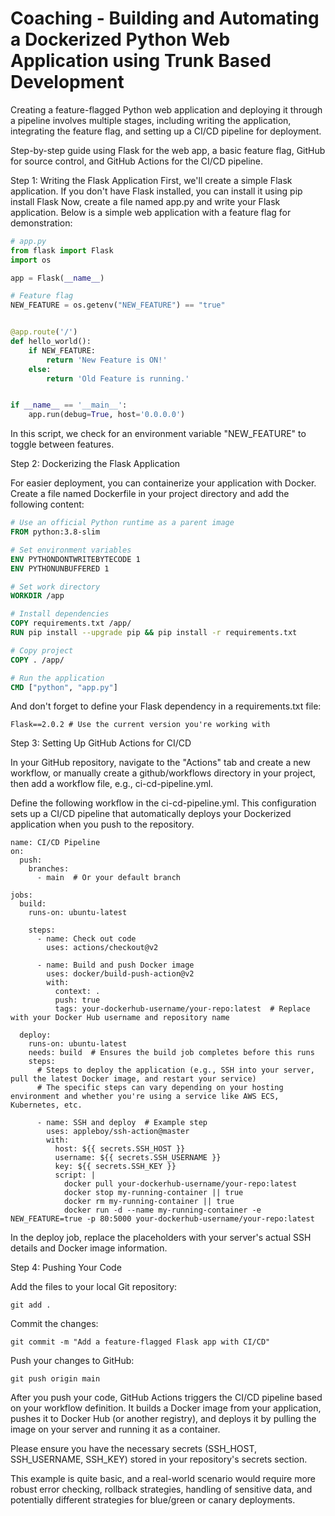 # Coaching - Building and Automating a Dockerized Python Web Application using Trunk Based Development

Creating a feature-flagged Python web application and deploying it through a pipeline involves multiple stages, including writing the application, integrating the feature flag, and setting up a CI/CD pipeline for deployment. 

Step-by-step guide using Flask for the web app, a basic feature flag, GitHub for source control, and GitHub Actions for the CI/CD pipeline.

Step 1: Writing the Flask Application
First, we'll create a simple Flask application. If you don't have Flask installed, you can install it using 
pip install Flask
Now, create a file named app.py and write your Flask application. Below is a simple web application with a feature flag for demonstration:

```python
# app.py
from flask import Flask
import os

app = Flask(__name__)

# Feature flag
NEW_FEATURE = os.getenv("NEW_FEATURE") == "true"


@app.route('/')
def hello_world():
    if NEW_FEATURE:
        return 'New Feature is ON!'
    else:
        return 'Old Feature is running.'


if __name__ == '__main__':
    app.run(debug=True, host='0.0.0.0')
```

In this script, we check for an environment variable "NEW_FEATURE" to toggle between features.

Step 2: Dockerizing the Flask Application

For easier deployment, you can containerize your application with Docker. Create a file named Dockerfile in your project directory and add the following content:



````Dockerfile
# Use an official Python runtime as a parent image
FROM python:3.8-slim

# Set environment variables
ENV PYTHONDONTWRITEBYTECODE 1
ENV PYTHONUNBUFFERED 1

# Set work directory
WORKDIR /app

# Install dependencies
COPY requirements.txt /app/
RUN pip install --upgrade pip && pip install -r requirements.txt

# Copy project
COPY . /app/

# Run the application
CMD ["python", "app.py"]
```````

And don't forget to define your Flask dependency in a requirements.txt file:
``````
Flask==2.0.2 # Use the current version you're working with
``````


Step 3: Setting Up GitHub Actions for CI/CD

In your GitHub repository, navigate to the "Actions" tab and create a new workflow, or manually create a github/workflows directory in your project, then add a workflow file, e.g., ci-cd-pipeline.yml.

Define the following workflow in the ci-cd-pipeline.yml. This configuration sets up a CI/CD pipeline that automatically deploys your Dockerized application when you push to the repository.

``````
name: CI/CD Pipeline
on:
  push:
    branches:
      - main  # Or your default branch

jobs:
  build:
    runs-on: ubuntu-latest

    steps:
      - name: Check out code
        uses: actions/checkout@v2

      - name: Build and push Docker image
        uses: docker/build-push-action@v2
        with:
          context: .
          push: true
          tags: your-dockerhub-username/your-repo:latest  # Replace with your Docker Hub username and repository name

  deploy:
    runs-on: ubuntu-latest
    needs: build  # Ensures the build job completes before this runs
    steps:
      # Steps to deploy the application (e.g., SSH into your server, pull the latest Docker image, and restart your service)
      # The specific steps can vary depending on your hosting environment and whether you're using a service like AWS ECS, Kubernetes, etc.

      - name: SSH and deploy  # Example step
        uses: appleboy/ssh-action@master
        with:
          host: ${{ secrets.SSH_HOST }}
          username: ${{ secrets.SSH_USERNAME }}
          key: ${{ secrets.SSH_KEY }}
          script: |
            docker pull your-dockerhub-username/your-repo:latest
            docker stop my-running-container || true
            docker rm my-running-container || true
            docker run -d --name my-running-container -e NEW_FEATURE=true -p 80:5000 your-dockerhub-username/your-repo:latest
``````

In the deploy job, replace the placeholders with your server's actual SSH details and Docker image information.


Step 4: Pushing Your Code

Add the files to your local Git repository:

```
git add .
```
Commit the changes:
``````
git commit -m "Add a feature-flagged Flask app with CI/CD"
``````
Push your changes to GitHub:
``````
git push origin main
``````
After you push your code, GitHub Actions triggers the CI/CD pipeline based on your workflow definition. It builds a Docker image from your application, pushes it to Docker Hub (or another registry), and deploys it by pulling the image on your server and running it as a container.

Please ensure you have the necessary secrets (SSH_HOST, SSH_USERNAME, SSH_KEY) stored in your repository's secrets section. 

This example is quite basic, and a real-world scenario would require more robust error checking, rollback strategies, handling of sensitive data, and potentially different strategies for blue/green or canary deployments.

